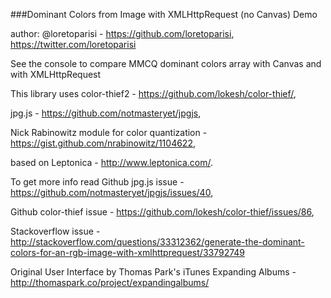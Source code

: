 ###Dominant Colors from Image with XMLHttpRequest (no Canvas) Demo 

author: @loretoparisi - https://github.com/loretoparisi, https://twitter.com/loretoparisi

See the console to compare MMCQ dominant colors array with Canvas and with XMLHttpRequest

This library uses color-thief2 - https://github.com/lokesh/color-thief/, 

jpg.js - https://github.com/notmasteryet/jpgjs,

Nick Rabinowitz module for color quantization - https://gist.github.com/nrabinowitz/1104622, 

based on Leptonica - http://www.leptonica.com/.

To get more info read Github jpg.js issue - https://github.com/notmasteryet/jpgjs/issues/40,

Github color-thief issue - https://github.com/lokesh/color-thief/issues/86,

Stackoverflow issue - http://stackoverflow.com/questions/33312362/generate-the-dominant-colors-for-an-rgb-image-with-xmlhttprequest/33792749

Original User Interface by Thomas Park's iTunes Expanding Albums - http://thomaspark.co/project/expandingalbums/
